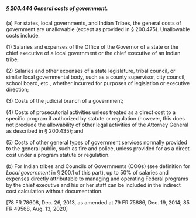 ##### § 200.444 General costs of government. #####

(a) For states, local governments, and Indian Tribes, the general costs of government are unallowable (except as provided in § 200.475). Unallowable costs include:

(1) Salaries and expenses of the Office of the Governor of a state or the chief executive of a local government or the chief executive of an Indian tribe;

(2) Salaries and other expenses of a state legislature, tribal council, or similar local governmental body, such as a county supervisor, city council, school board, etc., whether incurred for purposes of legislation or executive direction;

(3) Costs of the judicial branch of a government;

(4) Costs of prosecutorial activities unless treated as a direct cost to a specific program if authorized by statute or regulation (however, this does not preclude the allowability of other legal activities of the Attorney General as described in § 200.435); and

(5) Costs of other general types of government services normally provided to the general public, such as fire and police, unless provided for as a direct cost under a program statute or regulation.

(b) For Indian tribes and Councils of Governments (COGs) (see definition for *Local government* in § 200.1 of this part), up to 50% of salaries and expenses directly attributable to managing and operating Federal programs by the chief executive and his or her staff can be included in the indirect cost calculation without documentation.

[78 FR 78608, Dec. 26, 2013, as amended at 79 FR 75886, Dec. 19, 2014; 85 FR 49568, Aug. 13, 2020]